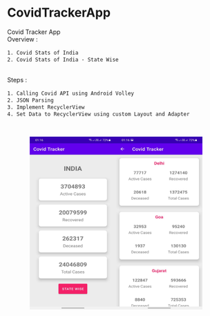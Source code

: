 # CovidTrackerApp
Covid Tracker App 
<br>Overview : 

    1. Covid Stats of India 
    2. Covid Stats of India - State Wise
<br>Steps : 

    1. Calling Covid API using Android Volley
    2. JSON Parsing
    3. Implement RecyclerView
    4. Set Data to RecyclerView using custom Layout and Adapter
<br><p align="center">
  <img src="https://github.com/aditya3901/CovidTrackerApp/blob/master/CC.jpeg" width="200" height="400" /><img src="https://github.com/aditya3901/CovidTrackerApp/blob/master/covid1.jpeg" width="200" height="400" />
</p>
